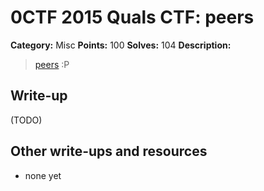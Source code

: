 # 0CTF 2015 Quals CTF: peers

**Category:** Misc
**Points:** 100
**Solves:** 104
**Description:** 

> [peers](peers.pcapng) :P

## Write-up

(TODO)

## Other write-ups and resources

* none yet